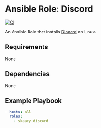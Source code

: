 # Ansible Role: Discord
[![CI](https://github.com/skaary/ansible-role-discord/actions/workflows/ci.yml/badge.svg?branch=main&event=push)](https://github.com/skaary/ansible-role-discord/actions?query=workflow%3Ci)

An Ansible Role that installs [Discord](https://discord.com/) on Linux.

## Requirements

None

## Dependencies

None

## Example Playbook

```yaml
- hosts: all
  roles:
    - skaary.discord
```
